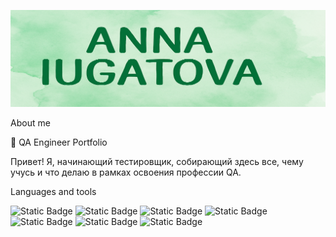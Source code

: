 ![Header](https://github.com/AnnaAnna299/AnnaAnna299/blob/main/assets/resized_image%20(1).png)

About me

🌟 QA Engineer Portfolio

Привет! Я, начинающий тестировщик, собирающий здесь все, чему учусь и что делаю в рамках освоения профессии QA.

Languages and tools

 ![Static Badge](https://img.shields.io/badge/SQL-базовые_запросы-blue)  ![Static Badge](https://img.shields.io/badge/Postman/REST_API-orange)   ![Static Badge](https://img.shields.io/badge/DevTools(Chrome)-4FC3F7)   ![Static Badge](https://img.shields.io/badge/Git/GitHub-181717)    ![Static Badge](https://img.shields.io/badge/Bash-основы-2E8B57)   ![Static Badge](https://img.shields.io/badge/Чек--листы_и_тест--кейсы-8BC34A)  ![Static Badge](https://img.shields.io/badge/Баг--репорты-E53935)



